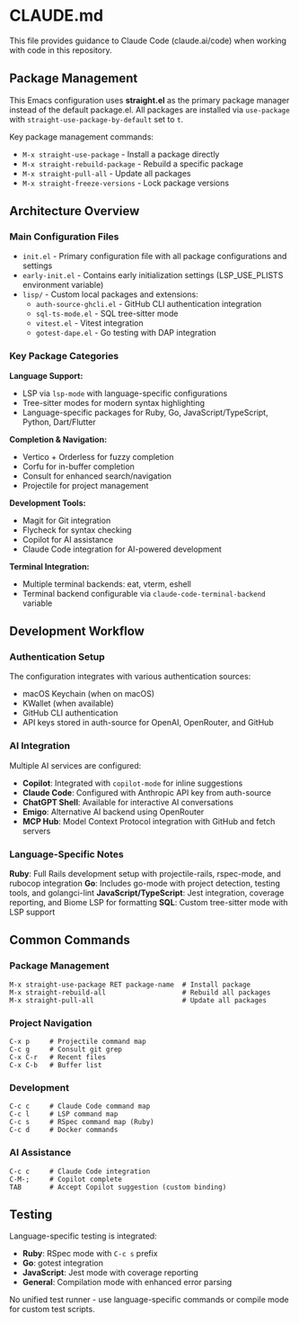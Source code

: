 # CLAUDE.md

This file provides guidance to Claude Code (claude.ai/code) when working with code in this repository.

## Package Management

This Emacs configuration uses **straight.el** as the primary package manager instead of the default package.el. All packages are installed via `use-package` with `straight-use-package-by-default` set to `t`.

Key package management commands:
- `M-x straight-use-package` - Install a package directly
- `M-x straight-rebuild-package` - Rebuild a specific package
- `M-x straight-pull-all` - Update all packages
- `M-x straight-freeze-versions` - Lock package versions

## Architecture Overview

### Main Configuration Files
- `init.el` - Primary configuration file with all package configurations and settings
- `early-init.el` - Contains early initialization settings (LSP_USE_PLISTS environment variable)
- `lisp/` - Custom local packages and extensions:
  - `auth-source-ghcli.el` - GitHub CLI authentication integration
  - `sql-ts-mode.el` - SQL tree-sitter mode
  - `vitest.el` - Vitest integration
  - `gotest-dape.el` - Go testing with DAP integration

### Key Package Categories

**Language Support:**
- LSP via `lsp-mode` with language-specific configurations
- Tree-sitter modes for modern syntax highlighting
- Language-specific packages for Ruby, Go, JavaScript/TypeScript, Python, Dart/Flutter

**Completion & Navigation:**
- Vertico + Orderless for fuzzy completion
- Corfu for in-buffer completion
- Consult for enhanced search/navigation
- Projectile for project management

**Development Tools:**
- Magit for Git integration
- Flycheck for syntax checking
- Copilot for AI assistance
- Claude Code integration for AI-powered development

**Terminal Integration:**
- Multiple terminal backends: eat, vterm, eshell
- Terminal backend configurable via `claude-code-terminal-backend` variable

## Development Workflow

### Authentication Setup
The configuration integrates with various authentication sources:
- macOS Keychain (when on macOS)
- KWallet (when available)
- GitHub CLI authentication
- API keys stored in auth-source for OpenAI, OpenRouter, and GitHub

### AI Integration
Multiple AI services are configured:
- **Copilot**: Integrated with `copilot-mode` for inline suggestions
- **Claude Code**: Configured with Anthropic API key from auth-source
- **ChatGPT Shell**: Available for interactive AI conversations  
- **Emigo**: Alternative AI backend using OpenRouter
- **MCP Hub**: Model Context Protocol integration with GitHub and fetch servers

### Language-Specific Notes

**Ruby**: Full Rails development setup with projectile-rails, rspec-mode, and rubocop integration
**Go**: Includes go-mode with project detection, testing tools, and golangci-lint
**JavaScript/TypeScript**: Jest integration, coverage reporting, and Biome LSP for formatting
**SQL**: Custom tree-sitter mode with LSP support

## Common Commands

### Package Management
```
M-x straight-use-package RET package-name  # Install package
M-x straight-rebuild-all                   # Rebuild all packages
M-x straight-pull-all                      # Update all packages
```

### Project Navigation
```
C-x p     # Projectile command map
C-c g     # Consult git grep
C-x C-r   # Recent files
C-x C-b   # Buffer list
```

### Development
```
C-c c     # Claude Code command map
C-c l     # LSP command map
C-c s     # RSpec command map (Ruby)
C-c d     # Docker commands
```

### AI Assistance
```
C-c c     # Claude Code integration
C-M-;     # Copilot complete
TAB       # Accept Copilot suggestion (custom binding)
```

## Testing

Language-specific testing is integrated:
- **Ruby**: RSpec mode with `C-c s` prefix
- **Go**: gotest integration  
- **JavaScript**: Jest mode with coverage reporting
- **General**: Compilation mode with enhanced error parsing

No unified test runner - use language-specific commands or compile mode for custom test scripts.